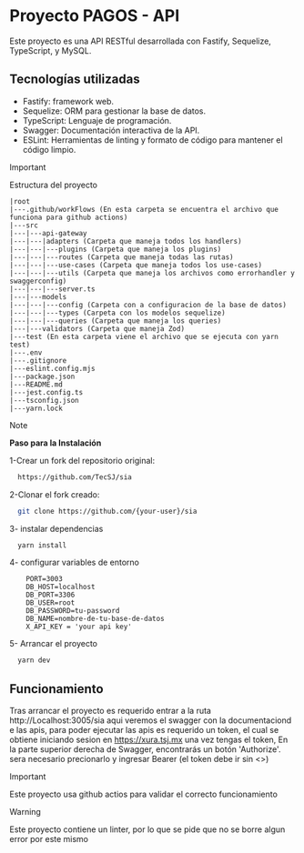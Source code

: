 # Proyecto PAGOS - API

Este proyecto es una API RESTful desarrollada con Fastify, Sequelize, TypeScript, y MySQL.

## Tecnologías utilizadas

- Fastify: framework web.
- Sequelize: ORM para gestionar la base de datos. 
- TypeScript: Lenguaje de programación.
- Swagger: Documentación interactiva de la API.
- ESLint: Herramientas de linting y formato de código para mantener el código limpio.

> [!IMPORTANT]
> Estructura del proyecto
```plaintext
|root
|---.github/workFlows (En esta carpeta se encuentra el archivo que funciona para github actions)
|---src
|---|---api-gateway
|---|---|adapters (Carpeta que maneja todos los handlers)
|---|---|---plugins (Carpeta que maneja los plugins)
|---|---|---routes (Carpeta que maneja todas las rutas)
|---|---|---use-cases (Carpeta que maneja todos los use-cases)
|---|---|---utils (Carpeta que maneja los archivos como errorhandler y swaggerconfig)
|---|---|---server.ts
|---|---models
|---|---|---config (Carpeta con a configuracion de la base de datos)
|---|---|---types (Carpeta con los modelos sequelize)
|---|---|---queries (Carpeta que maneja los queries)
|---|---validators (Carpeta que maneja Zod)
|---test (En esta carpeta viene el archivo que se ejecuta con yarn test)
|---.env
|---.gitignore
|---eslint.config.mjs
|---package.json
|---README.md
|---jest.config.ts
|---tsconfig.json
|---yarn.lock
```

> [!NOTE]
> **Paso  para la Instalación**

1-Crear un fork del repositorio original:

```bash
  https://github.com/TecSJ/sia
```
2-Clonar el fork creado:

```bash
  git clone https://github.com/{your-user}/sia
```

3- instalar dependencias
```bash
  yarn install
``` 
4- configurar variables de entorno
```env
    PORT=3003
    DB_HOST=localhost
    DB_PORT=3306
    DB_USER=root
    DB_PASSWORD=tu-password
    DB_NAME=nombre-de-tu-base-de-datos
    X_API_KEY = 'your api key'
```
5- Arrancar el proyecto
```bash
  yarn dev
``` 

## Funcionamiento
Tras arrancar el proyecto es requerido entrar a la ruta http://Localhost:3005/sia aqui veremos el swagger con la documentaciond e las apis, para poder ejecutar las apis es requerido un token, el cual se obtiene iniciando sesion en https://xura.tsj.mx
una vez tengas el token, En la parte superior derecha de Swagger, encontrarás un botón 'Authorize'. sera necesario precionarlo y ingresar Bearer <Token>  (el token debe ir sin <>)

> [!IMPORTANT]
> Este proyecto usa github actios para validar el correcto funcionamiento

> [!WARNING]
> Este proyecto contiene un linter, por lo que se pide que no se borre algun error por este mismo
